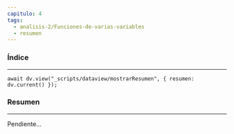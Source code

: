 ```yaml
---
capitulo: 4
tags:
  - analisis-2/Funciones-de-varias-variables
  - resumen
---
```

### Índice
---
```dataviewjs
await dv.view("_scripts/dataview/mostrarResumen", { resumen: dv.current() });
```

### Resumen
---
Pendiente...